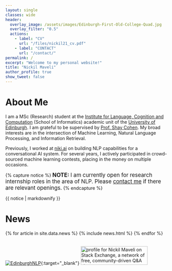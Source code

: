 ```yaml
---
layout: single
classes: wide
header: 
  overlay_image: /assets/images/Edinburgh-First-Old-College-Quad.jpg
  overlay_filter: "0.5" 
  actions:
    - label: "CV"
      url: "/files/nickil21_cv.pdf"
    - label: "CONTACT"
      url: "/contact/"
permalink: /
excerpt: "Welcome to my personal website!"
title: "Nickil Maveli"
author_profile: true
show_tweet: false
---
```

# About Me
I am a MSc (Research) student at the [Institute for Language, Cognition and Computation](http://web.inf.ed.ac.uk/ilcc) (School of Informatics)
academic unit of the [University of Edinburgh](https://www.ed.ac.uk/). I am grateful to be supervised by [Prof. Shay Cohen](http://homepages.inf.ed.ac.uk/scohen/).
My broad interests are in the intersection of Machine Learning, Natural Language Processing, and Information Retrieval. 

Previously, I worked at [niki.ai](http://niki.ai/) on building NLP capabilities for a conversational AI system. 
For several years, I actively participated in crowd-sourced machine learning contests, placing in the money on multiple occasions.

{% capture notice %}
<span style="font-size:1.2em"><b>NOTE: </b>I am currently open for research internship roles in the area of NLP. 
Please [contact me](/contact/) if there are relevant openings.</span>
{% endcapture %}
<div class="notice--warning">{{ notice | markdownify }}</div>

# News
<table>
{% for article in site.data.news %}
<tr>
{% include news.html %}
</tr>
{% endfor %}
</table>

[![EdinburghNLP](https://edinburghnlp.inf.ed.ac.uk/wp-content/uploads/2017/06/edinburghnlp_logo_smallish-1.png)](https://edinburghnlp.inf.ed.ac.uk/index.php/people/){:target="_blank"}
<a href="https://stackexchange.com/users/8254210/nickil-maveli"><img src="https://stackexchange.com/users/flair/8254210.png" width="208" height="58" alt="profile for Nickil Maveli on Stack Exchange, a network of free, community-driven Q&amp;A sites" title="profile for Nickil Maveli on Stack Exchange, a network of free, community-driven Q&amp;A sites" /></a>
